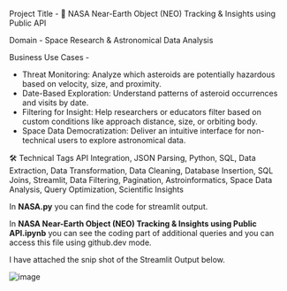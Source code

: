 Project Title - 🚀 NASA Near-Earth Object (NEO) Tracking & Insights using Public API

Domain - Space Research & Astronomical Data Analysis

Business Use Cases - 
- Threat Monitoring: Analyze which asteroids are potentially hazardous based on velocity, size, and proximity.
- Date-Based Exploration: Understand patterns of asteroid occurrences and visits by date.
- Filtering for Insight: Help researchers or educators filter based on custom conditions like approach distance, size, or orbiting body.
- Space Data Democratization: Deliver an intuitive interface for non-technical users to explore astronomical data.

🛠 Technical Tags
API Integration, JSON Parsing, Python, SQL, Data Extraction, Data Transformation, Data Cleaning, Database Insertion, SQL Joins, Streamlit, Data Filtering, Pagination, Astroinformatics, Space Data Analysis, Query Optimization, Scientific Insights

In **NASA.py** you can find the code for streamlit output.

In **NASA Near-Earth Object (NEO) Tracking & Insights using Public API.ipynb** you can see the coding part of additional queries and you can access this file using github.dev mode.

I have attached the snip shot of the Streamlit Output below.

![image](https://github.com/user-attachments/assets/4d5af886-c1ac-429d-8a3c-49503bdd97fe)


